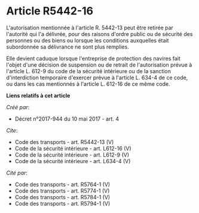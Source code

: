 # Article R5442-16

L'autorisation mentionnée à l'article R. 5442-13 peut être retirée par l'autorité qui l'a délivrée, pour des raisons d'ordre
public ou de sécurité des personnes ou des biens ou lorsque les conditions auxquelles était subordonnée sa délivrance ne sont
plus remplies.

Elle devient caduque lorsque l'entreprise de protection des navires fait l'objet d'une décision de suspension ou de retrait
de l'autorisation prévue à l'article L. 612-9 du code de la sécurité intérieure ou de la sanction d'interdiction temporaire
d'exercer prévue à l'article L. 634-4 de ce code, ou dans les cas mentionnés à l'article L. 612-16 de ce même code.

**Liens relatifs à cet article**

_Créé par_:

  - Décret n°2017-944 du 10 mai 2017 - art. 4

_Cite_:

  - Code des transports - art. R5442-13 (V)
  - Code de la sécurité intérieure - art. L612-16 (V)
  - Code de la sécurité intérieure - art. L612-9 (V)
  - Code de la sécurité intérieure - art. L634-4 (V)

_Cité par_:

  - Code des transports - art. R5764-1 (V)
  - Code des transports - art. R5774-1 (V)
  - Code des transports - art. R5784-1 (V)
  - Code des transports - art. R5794-1 (V)
